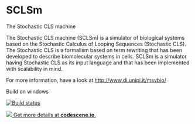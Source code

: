 # SCLSm
The Stochastic CLS machine

The Stochastic CLS machine (SCLSm) is a simulator of biological systems based on the Stochastic Calculus of Looping Sequences (Stochastic CLS). The Stochastic CLS is a formalism based on term rewriting that has been developed to describe biomolecular systems in cells. SCLSm is a simulator having Stochastic CLS as its input language and that has been implemented with scalability in mind.

For more information, have a look at http://www.di.unipi.it/msvbio/

Build on windows

[![Build status](https://ci.appveyor.com/api/projects/status/github/locomotive223/SCLSm?svg=true)](https://ci.appveyor.com/api/projects/status/github/locomotive223/SCLSm)

[![](https://codescene.io/projects/4206/status.svg) Get more details at **codescene.io**.](https://codescene.io/projects/4206/jobs/latest-successful/results)
